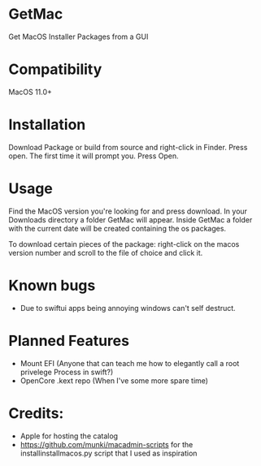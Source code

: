# GetMac
Get MacOS Installer Packages from a GUI


# Compatibility
MacOS 11.0+

# Installation
Download Package or build from source and right-click in Finder. Press open. The first time it will prompt you. Press Open.

# Usage
Find the MacOS version you're looking for and press download. In your Downloads directory a folder GetMac will appear.
Inside GetMac a folder with the current date will be created containing the os packages.

To download certain pieces of the package: right-click on the macos version number and scroll to the file of choice and click it.


# Known bugs
- Due to swiftui apps being annoying windows can't self destruct. 

# Planned Features
- Mount EFI (Anyone that can teach me how to elegantly call a root privelege Process in swift?)
- OpenCore .kext repo (When I've some more spare time)

# Credits:
- Apple for hosting the catalog
- https://github.com/munki/macadmin-scripts for the installinstallmacos.py script that I used as inspiration

